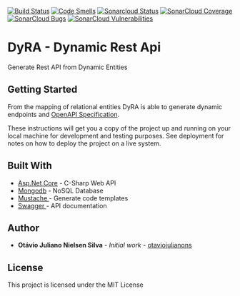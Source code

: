 [![Build Status](https://travis-ci.com/otaviojulianons/DynamicRestApi.svg?branch=master)](https://travis-ci.com/otaviojulianons/DynamicRestApi)
[![Code Smells](https://sonarcloud.io/api/project_badges/measure?project=DynamicRestApi&metric=code_smells)](https://sonarcloud.io/project/issues?id=DynamicRestApi&resolved=false&types=CODE_SMELL)
[![Sonarcloud Status](https://sonarcloud.io/api/project_badges/measure?project=DynamicRestApi&metric=alert_status)](https://sonarcloud.io/dashboard?id=DynamicRestApi) 
[![SonarCloud Coverage](https://sonarcloud.io/api/project_badges/measure?project=DynamicRestApi&metric=coverage)](https://sonarcloud.io/component_measures/metric/coverage/list?id=DynamicRestApi)
[![SonarCloud Bugs](https://sonarcloud.io/api/project_badges/measure?project=DynamicRestApi&metric=bugs)](https://sonarcloud.io/component_measures/metric/reliability_rating/list?id=DynamicRestApi)
[![SonarCloud Vulnerabilities](https://sonarcloud.io/api/project_badges/measure?project=DynamicRestApi&metric=vulnerabilities)](https://sonarcloud.io/component_measures/metric/security_rating/list?id=DynamicRestApi)


# DyRA - Dynamic Rest Api
Generate Rest API from Dynamic Entities

## Getting Started

From the mapping of relational entities DyRA is able to generate dynamic endpoints and [OpenAPI Specification](https://www.openapis.org).

These instructions will get you a copy of the project up and running on your local machine for development and testing purposes. See deployment for notes on how to deploy the project on a live system.

## Built With

* [Asp.Net Core](https://docs.microsoft.com/pt-br/aspnet/core/?view=aspnetcore-2.0) - C-Sharp Web API 
* [Mongodb](https://www.mongodb.com/) - NoSQL Database
* [Mustache ](http://mustache.github.io/) - Generate code templates
* [Swagger ](https://swagger.io/) - API documentation

## Author

* **Otávio Juliano Nielsen Silva** - *Initial work* - [otaviojulianons](https://github.com/otaviojulianons)

## License

This project is licensed under the MIT License
